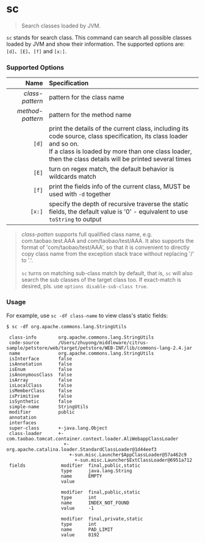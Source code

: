 sc
==

> Search classes loaded by JVM.

`sc` stands for search class. This command can search all possible classes loaded by JVM and show their information. The supported options are: `[d]`、`[E]`、`[f]` and `[x:]`.

### Supported Options

|Name|Specification|
|---:|:---|
|*class-pattern*|pattern for the class name|
|*method-pattern*|pattern for the method name|
|`[d]`|print the details of the current class, including its code source, class specification, its class loader and so on.<br/>If a class is loaded by more than one class loader, then the class details will be printed several times|
|`[E]`|turn on regex match, the default behavior is wildcards match|
|`[f]`|print the fields info of the current class, MUST be used with `-d` together|
|`[x:]`|specify the depth of recursive traverse the static fields, the default value is '0' - equivalent to use `toString` to output|

> *class-patten* supports full qualified class name, e.g. com.taobao.test.AAA and com/taobao/test/AAA. It also supports the format of 'com/taobao/test/AAA', so that it is convenient to directly copy class name from the exception stack trace without replacing '/' to '.'. <br/><br/>
> `sc` turns on matching sub-class match by default, that is, `sc` will also search the sub classes of the target class too. If exact-match is desired, pls. use `options disable-sub-class true`.

### Usage

For example, use `sc -df class-name` to view class's static fields:

```shell
$ sc -df org.apache.commons.lang.StringUtils

 class-info        org.apache.commons.lang.StringUtils
 code-source       /Users/zhuyong/middleware/citrus-sample/petstore/web/target/petstore/WEB-INF/lib/commons-lang-2.4.jar
 name              org.apache.commons.lang.StringUtils
 isInterface       false
 isAnnotation      false
 isEnum            false
 isAnonymousClass  false
 isArray           false
 isLocalClass      false
 isMemberClass     false
 isPrimitive       false
 isSynthetic       false
 simple-name       StringUtils
 modifier          public
 annotation
 interfaces
 super-class       +-java.lang.Object
 class-loader      +-com.taobao.tomcat.container.context.loader.AliWebappClassLoader
                     +-org.apache.catalina.loader.StandardClassLoader@1d44eef3
                       +-sun.misc.Launcher$AppClassLoader@57a462c9
                         +-sun.misc.Launcher$ExtClassLoader@6951a712
 fields             modifier  final,public,static
                    type      java.lang.String
                    name      EMPTY
                    value

                    modifier  final,public,static
                    type      int
                    name      INDEX_NOT_FOUND
                    value     -1

                    modifier  final,private,static
                    type      int
                    name      PAD_LIMIT
                    value     8192
```
